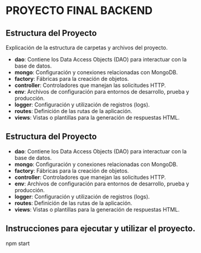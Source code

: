 # PROYECTO FINAL BACKEND

## Estructura del Proyecto

Explicación de la estructura de carpetas y archivos del proyecto.

- **dao**: Contiene los Data Access Objects (DAO) para interactuar con la base de datos.
- **mongo**: Configuración y conexiones relacionadas con MongoDB.
- **factory**: Fábricas para la creación de objetos.
- **controller**: Controladores que manejan las solicitudes HTTP.
- **env**: Archivos de configuración para entornos de desarrollo, prueba y producción.
- **logger**: Configuración y utilización de registros (logs).
- **routes**: Definición de las rutas de la aplicación.
- **views**: Vistas o plantillas para la generación de respuestas HTML.

## Estructura del Proyecto

- **dao**: Contiene los Data Access Objects (DAO) para interactuar con la base de datos.
- **mongo**: Configuración y conexiones relacionadas con MongoDB.
- **factory**: Fábricas para la creación de objetos.
- **controller**: Controladores que manejan las solicitudes HTTP.
- **env**: Archivos de configuración para entornos de desarrollo, prueba y producción.
- **logger**: Configuración y utilización de registros (logs).
- **routes**: Definición de las rutas de la aplicación.
- **views**: Vistas o plantillas para la generación de respuestas HTML.


## Instrucciones para ejecutar y utilizar el proyecto.
npm start
